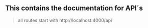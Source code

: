 ## This contains the documentation for API´s

> all routes start with http://localhost:4000/api

## 